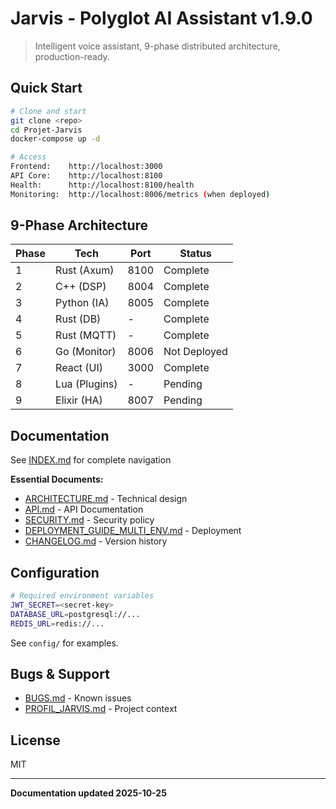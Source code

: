 # Jarvis - Polyglot AI Assistant v1.9.0

> Intelligent voice assistant, 9-phase distributed architecture, production-ready.

## Quick Start

```bash
# Clone and start
git clone <repo>
cd Projet-Jarvis
docker-compose up -d

# Access
Frontend:    http://localhost:3000
API Core:    http://localhost:8100
Health:      http://localhost:8100/health
Monitoring:  http://localhost:8006/metrics (when deployed)
```

## 9-Phase Architecture

| Phase | Tech | Port | Status |
|-------|------|------|--------|
| 1 | Rust (Axum) | 8100 | Complete |
| 2 | C++ (DSP) | 8004 | Complete |
| 3 | Python (IA) | 8005 | Complete |
| 4 | Rust (DB) | - | Complete |
| 5 | Rust (MQTT) | - | Complete |
| 6 | Go (Monitor) | 8006 | Not Deployed |
| 7 | React (UI) | 3000 | Complete |
| 8 | Lua (Plugins) | - | Pending |
| 9 | Elixir (HA) | 8007 | Pending |

## Documentation

See [INDEX.md](INDEX.md) for complete navigation

**Essential Documents:**
- [ARCHITECTURE.md](ARCHITECTURE.md) - Technical design
- [API.md](API.md) - API Documentation
- [SECURITY.md](SECURITY.md) - Security policy
- [DEPLOYMENT_GUIDE_MULTI_ENV.md](DEPLOYMENT_GUIDE_MULTI_ENV.md) - Deployment
- [CHANGELOG.md](CHANGELOG.md) - Version history

## Configuration

```bash
# Required environment variables
JWT_SECRET=<secret-key>
DATABASE_URL=postgresql://...
REDIS_URL=redis://...
```

See `config/` for examples.

## Bugs & Support

- [BUGS.md](BUGS.md) - Known issues
- [PROFIL_JARVIS.md](PROFIL_JARVIS.md) - Project context

## License

MIT

---

**Documentation updated 2025-10-25**
